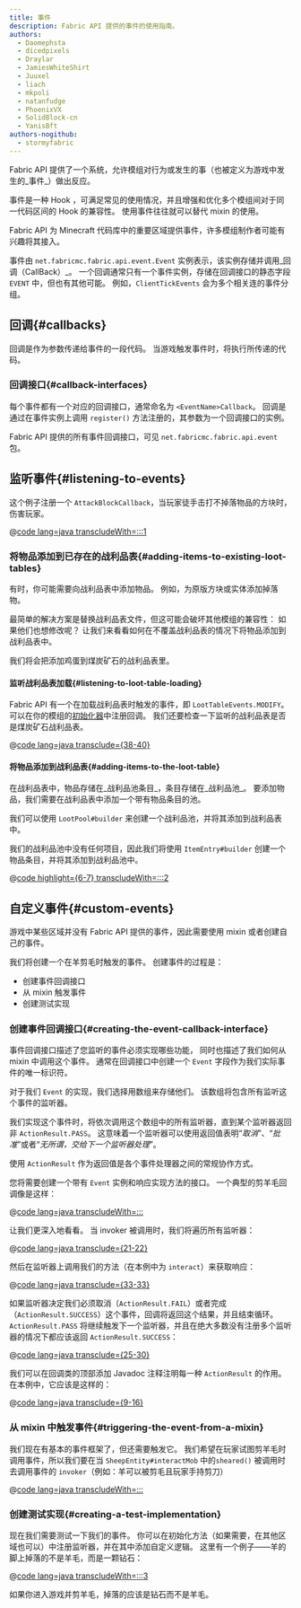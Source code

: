 ```yaml
---
title: 事件
description: Fabric API 提供的事件的使用指南。
authors:
  - Daomephsta
  - dicedpixels
  - Draylar
  - JamiesWhiteShirt
  - Juuxel
  - liach
  - mkpoli
  - natanfudge
  - PhoenixVX
  - SolidBlock-cn
  - YanisBft
authors-nogithub:
  - stormyfabric
---
```


Fabric API 提供了一个系统，允许模组对行为或发生的事（也被定义为游戏中发生的_事件_）做出反应。

事件是一种 Hook ，可满足常见的使用情况，并且增强和优化多个模组间对于同一代码区间的 Hook 的兼容性。 使用事件往往就可以替代 mixin 的使用。

Fabric API 为 Minecraft 代码库中的重要区域提供事件，许多模组制作者可能有兴趣将其接入。

事件由 `net.fabricmc.fabric.api.event.Event` 实例表示，该实例存储并调用_回调（CallBack）_。 一个回调通常只有一个事件实例，存储在回调接口的静态字段 `EVENT` 中，但也有其他可能。 例如，`ClientTickEvents` 会为多个相关连的事件分组。

## 回调{#callbacks}

回调是作为参数传递给事件的一段代码。 当游戏触发事件时，将执行所传递的代码。

### 回调接口{#callback-interfaces}

每个事件都有一个对应的回调接口，通常命名为 `<EventName>Callback`。 回调是通过在事件实例上调用 `register()` 方法注册的，其参数为一个回调接口的实例。

Fabric API 提供的所有事件回调接口，可见 `net.fabricmc.fabric.api.event` 包。

## 监听事件{#listening-to-events}

这个例子注册一个 `AttackBlockCallback`，当玩家徒手击打不掉落物品的方块时，伤害玩家。

@[code lang=java transcludeWith=:::1](@/reference/latest/src/main/java/com/example/docs/event/FabricDocsReferenceEvents.java)

### 将物品添加到已存在的战利品表{#adding-items-to-existing-loot-tables}

有时，你可能需要向战利品表中添加物品。 例如，为原版方块或实体添加掉落物。

最简单的解决方案是替换战利品表文件，但这可能会破坏其他模组的兼容性： 如果他们也想修改呢？ 让我们来看看如何在不覆盖战利品表的情况下将物品添加到战利品表中。

我们将会把添加鸡蛋到煤炭矿石的战利品表里。

#### 监听战利品表加载{#listening-to-loot-table-loading}

Fabric API 有一个在加载战利品表时触发的事件，即 `LootTableEvents.MODIFY`。 可以在你的模组的[初始化器](./getting-started/project-structure#entrypoints)中注册回调。 我们还要检查一下监听的战利品表是否是煤炭矿石战利品表。

@[code lang=java transclude={38-40}](@/reference/latest/src/main/java/com/example/docs/event/FabricDocsReferenceEvents.java)

#### 将物品添加到战利品表{#adding-items-to-the-loot-table}

在战利品表中，物品存储在_战利品池条目_，条目存储在_战利品池_。 要添加物品，我们需要在战利品表中添加一个带有物品条目的池。

我们可以使用 `LootPool#builder` 来创建一个战利品池，并将其添加到战利品表中。

我们的战利品池中没有任何项目，因此我们将使用 `ItemEntry#builder` 创建一个物品条目，并将其添加到战利品池中。

@[code highlight={6-7} transcludeWith=:::2](@/reference/latest/src/main/java/com/example/docs/event/FabricDocsReferenceEvents.java)

## 自定义事件{#custom-events}

游戏中某些区域并没有 Fabric API 提供的事件，因此需要使用 mixin 或者创建自己的事件。

我们将创建一个在羊剪毛时触发的事件。 创建事件的过程是：

- 创建事件回调接口
- 从 mixin 触发事件
- 创建测试实现

### 创建事件回调接口{#creating-the-event-callback-interface}

事件回调接口描述了您监听的事件必须实现哪些功能， 同时也描述了我们如何从 mixin 中调用这个事件。 通常在回调接口中创建一个 `Event` 字段作为我们实际事件的唯一标识符。

对于我们 `Event` 的实现，我们选择用数组来存储他们。 该数组将包含所有监听这个事件的监听器。

我们实现这个事件时，将依次调用这个数组中的所有监听器，直到某个监听器返回非 `ActionResult.PASS`。 这意味着一个监听器可以使用返回值表明“_取消_”、“_批准_”或者“_无所谓，交给下一个监听器处理_”。

使用 `ActionResult` 作为返回值是各个事件处理器之间的常规协作方式。

您将需要创建一个带有 `Event` 实例和响应实现方法的接口。 一个典型的剪羊毛回调像是这样：

@[code lang=java transcludeWith=:::](@/reference/latest/src/main/java/com/example/docs/event/SheepShearCallback.java)

让我们更深入地看看。 当 invoker 被调用时，我们将遍历所有监听器：

@[code lang=java transclude={21-22}](@/reference/latest/src/main/java/com/example/docs/event/SheepShearCallback.java)

然后在监听器上调用我们的方法（在本例中为 `interact`）来获取响应：

@[code lang=java transclude={33-33}](@/reference/latest/src/main/java/com/example/docs/event/SheepShearCallback.java)

如果监听器决定我们必须取消（`ActionResult.FAIL`）或者完成（`ActionResult.SUCCESS`）这个事件，回调将返回这个结果，并且结束循环。 `ActionResult.PASS` 将继续触发下一个监听器，并且在绝大多数没有注册多个监听器的情况下都应该返回 `ActionResult.SUCCESS`：

@[code lang=java transclude={25-30}](@/reference/latest/src/main/java/com/example/docs/event/SheepShearCallback.java)

我们可以在回调类的顶部添加 Javadoc 注释注明每一种 `ActionResult` 的作用。 在本例中，它应该是这样的：

@[code lang=java transclude={9-16}](@/reference/latest/src/main/java/com/example/docs/event/SheepShearCallback.java)

### 从 mixin 中触发事件{#triggering-the-event-from-a-mixin}

我们现在有基本的事件框架了，但还需要触发它。 我们希望在玩家试图剪羊毛时调用事件，所以我们要在当 `SheepEntity#interactMob` 中的`sheared()` 被调用时去调用事件的 `invoker`（例如：羊可以被剪毛且玩家手持剪刀）

@[code lang=java transcludeWith=:::](@/reference/latest/src/main/java/com/example/docs/mixin/event/SheepEntityMixin.java)

### 创建测试实现{#creating-a-test-implementation}

现在我们需要测试一下我们的事件。 你可以在初始化方法（如果需要，在其他区域也可以）中注册监听器，并在其中添加自定义逻辑。 这里有一个例子——羊的脚上掉落的不是羊毛，而是一颗钻石：

@[code lang=java transcludeWith=:::3](@/reference/latest/src/main/java/com/example/docs/event/FabricDocsReferenceEvents.java)

如果你进入游戏并剪羊毛，掉落的应该是钻石而不是羊毛。
